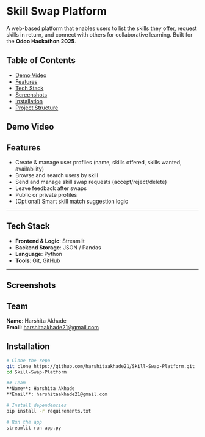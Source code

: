 # Skill Swap Platform

A web-based platform that enables users to list the skills they offer, request skills in return, and connect with others for collaborative learning. Built for the **Odoo Hackathon 2025**.


## Table of Contents
- [Demo Video](demo-video)
- [Features](features)
- [Tech Stack](tech-stack)
- [Screenshots](screenshots)
- [Installation](installation)
- [Project Structure](project-structure)



## Demo Video


## Features
- Create & manage user profiles (name, skills offered, skills wanted, availability)
- Browse and search users by skill
- Send and manage skill swap requests (accept/reject/delete)
- Leave feedback after swaps
- Public or private profiles
- (Optional) Smart skill match suggestion logic

---

## Tech Stack
- **Frontend & Logic**: Streamlit
- **Backend Storage**: JSON / Pandas
- **Language**: Python
- **Tools**: Git, GitHub

---

## Screenshots

## Team
**Name**: Harshita Akhade  
**Email**: harshitaakhade21@gmail.com

## Installation

```bash
# Clone the repo
git clone https://github.com/harshitaakhade21/Skill-Swap-Platform.git
cd Skill-Swap-Platform

## Team
**Name**: Harshita Akhade  
**Email**: harshitaakhade21@gmail.com

# Install dependencies
pip install -r requirements.txt

# Run the app
streamlit run app.py
